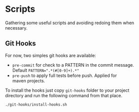 # Scripts

Gathering some useful scripts and avoiding redoing them when \
necessary.


## Git Hooks

For now, two simples git hooks are available: 
- `pre-commit` for check to a PATTERN in the commit message. \
  Default `PATTERN=".*(#[0-9]+).*"`
- `pre-push` to apply full tests before push. Applied for \
  maven projects. 


To install the hooks just copy `git-hooks` folder to your project\
directory and run the following command from that place.

```bash
./git-hooks/install-hooks.sh
```